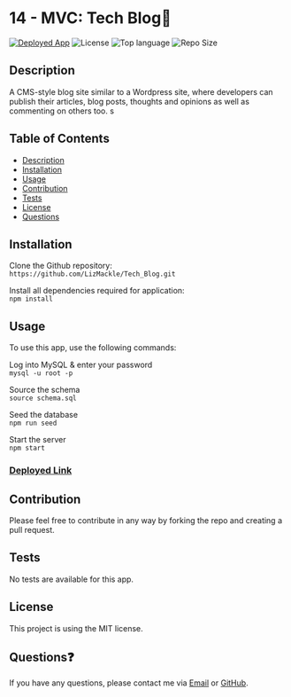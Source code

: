 # 14 - MVC: Tech Blog📃
<a href="https://tech-blog-lm8.herokuapp.com/">![Deployed App](https://img.shields.io/badge/-Deployed-success?style=for-the-badge)</a> ![License](https://img.shields.io/badge/License-MIT-red?style=for-the-badge&logo) ![Top language](https://img.shields.io/github/languages/top/lizmackle/tech_blog?style=for-the-badge&logo) ![Repo Size](https://img.shields.io/github/repo-size/lizmackle/tech_blog?color=yellow&style=for-the-badge)

## Description
A CMS-style blog site similar to a Wordpress site, where developers can publish their articles, blog posts, thoughts and opinions as well as commenting on others too. 
s
## Table of Contents
  - [Description](#description)
  - [Installation](#installation)
  - [Usage](#usage)
  - [Contribution](#contribution)
  - [Tests](#tests)
  - [License](#license)
  - [Questions](#questions)

## Installation
Clone the Github repository:<br>
`https://github.com/LizMackle/Tech_Blog.git`

Install all dependencies required for application:<br>
`npm install` 
  
## Usage
To use this app, use the following commands:

Log into MySQL & enter your password<br>
`mysql -u root -p`

Source the schema<br>
`source schema.sql`

Seed the database<br>
`npm run seed`

Start the server<br>
`npm start`
  
### [Deployed Link]()

## Contribution
Please feel free to contribute in any way by forking the repo and creating a pull request.

## Tests
No tests are available for this app.

## License
This project is using the MIT license.

## Questions❓
If you have any questions, please contact me via [Email](mailto:liz.mackle@outlook.com) or [GitHub](https://github.com/LizMackle).
